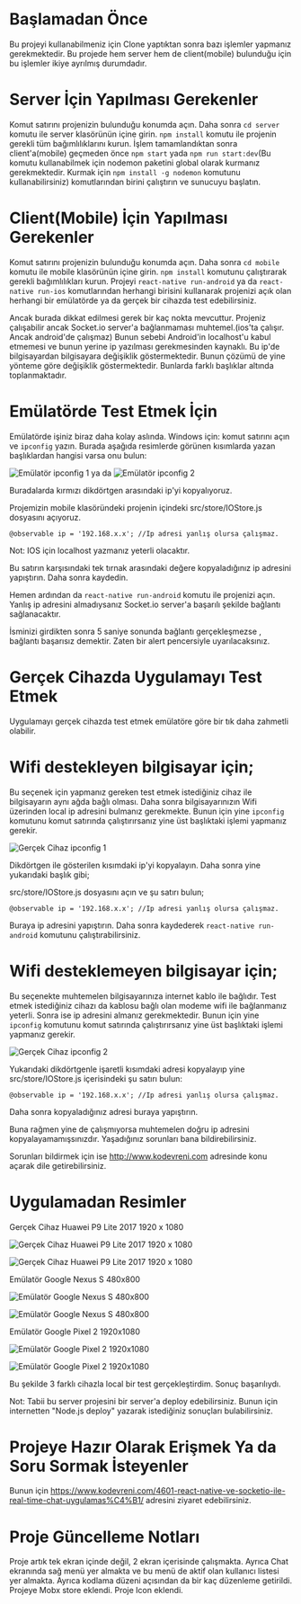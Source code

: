 # Başlamadan Önce

Bu projeyi kullanabilmeniz için Clone yaptıktan sonra bazı işlemler yapmanız gerekmektedir. Bu projede hem server hem de client(mobile) bulunduğu için bu işlemler ikiye ayrılmış durumdadır.

# Server İçin Yapılması Gerekenler

Komut satırını projenizin bulunduğu konumda açın. Daha sonra ```cd server``` komutu ile server klasörünün içine girin. ```npm install``` komutu ile projenin gerekli tüm bağımlılıklarını kurun. İşlem tamamlandıktan sonra client'a(mobile) geçmeden önce ```npm start``` yada ```npm run start:dev```(Bu komutu kullanabilmek için nodemon paketini global olarak kurmanız gerekmektedir. Kurmak için ```npm install -g nodemon``` komutunu kullanabilirsiniz) komutlarından birini çalıştırın ve sunucuyu başlatın. 

# Client(Mobile) İçin Yapılması Gerekenler

Komut satırını projenizin bulunduğu konumda açın. Daha sonra ```cd mobile``` komutu ile mobile klasörünün içine girin. ```npm install``` komutunu çalıştırarak gerekli bağımlılıkları kurun. Projeyi ```react-native run-android``` ya da ```react-native run-ios``` komutlarından herhangi birisini kullanarak projenizi açık olan herhangi bir emülatörde ya da gerçek bir cihazda test edebilirsiniz. 

Ancak burada dikkat edilmesi gerek bir kaç nokta mevcuttur. Projeniz çalışabilir ancak Socket.io server'a bağlanmaması muhtemel.(ios'ta çalışır. Ancak android'de çalışmaz) Bunun sebebi Android'in localhost'u kabul etmemesi ve bunun yerine ip yazılması gerekmesinden kaynaklı. Bu ip'de bilgisayardan bilgisayara değişiklik göstermektedir. Bunun çözümü de yine yönteme göre değişiklik göstermektedir. Bunlarda farklı başlıklar altında toplanmaktadır.

# Emülatörde Test Etmek İçin

Emülatörde işiniz biraz daha kolay aslında. Windows için: komut satırını açın ve ```ipconfig``` yazın. Burada aşağıda resimlerde görünen kısımlarda yazan başlıklardan hangisi varsa onu bulun:

![Emülatör ipconfig 1](https://www.kodevreni.com/uploads/monthly_2019_05/Screenshot_2.png.fba58d6375bc67205edfb24af2c244a6.png "Emülatör ipconfig 1")
ya da
![Emülatör ipconfig 2](https://www.kodevreni.com/uploads/monthly_2019_05/Screenshot_3.png.d7aad61709260d57ad18878a9556f32a.png "Emülatör ipconfig 2")

Buradalarda kırmızı dikdörtgen arasındaki ip'yi kopyalıyoruz.

Projemizin mobile klasöründeki projenin içindeki src/store/IOStore.js dosyasını açıyoruz.

```
@observable ip = '192.168.x.x'; //Ip adresi yanlış olursa çalışmaz.
```

Not: IOS için localhost yazmanız yeterli olacaktır.

Bu satırın karşısındaki tek tırnak arasındaki değere kopyaladığınız ip adresini yapıştırın. Daha sonra kaydedin.

Hemen ardından da ```react-native run-android``` komutu ile projenizi açın. Yanlış ip adresini almadıysanız Socket.io server'a başarılı şekilde bağlantı sağlanacaktır. 

İsminizi girdikten sonra 5 saniye sonunda bağlantı gerçekleşmezse , bağlantı başarısız demektir. Zaten bir alert pencersiyle uyarılacaksınız.

# Gerçek Cihazda Uygulamayı Test Etmek

Uygulamayı gerçek cihazda test etmek emülatöre göre bir tık daha zahmetli olabilir.

# Wifi destekleyen bilgisayar için;

Bu seçenek için yapmanız gereken test etmek istediğiniz cihaz ile bilgisayarın aynı ağda bağlı olması. Daha sonra bilgisayarınızın Wifi üzerinden local ip adresini bulmanız gerekmekte. Bunun için yine ```ipconfig``` komutunu komut satırında çalıştırırsanız yine üst başlıktaki işlemi yapmanız gerekir.

![Gerçek Cihaz ipconfig 1](https://www.kodevreni.com/uploads/monthly_2019_05/Screenshot_1.png.f108306841dc7793b63c21ce61eb9a59.png "Gerçek Cihaz ipconfig 1")

Dikdörtgen ile gösterilen kısımdaki ip'yi kopyalayın. Daha sonra yine yukarıdaki başlık gibi;

src/store/IOStore.js dosyasını açın ve şu satırı bulun;

```
@observable ip = '192.168.x.x'; //Ip adresi yanlış olursa çalışmaz.
```
Buraya ip adresini yapıştırın. Daha sonra kaydederek ```react-native run-android``` komutunu çalıştırabilirsiniz.

# Wifi desteklemeyen bilgisayar için; 

Bu seçenekte muhtemelen bilgisayarınıza internet kablo ile bağlıdır. Test etmek istediğiniz cihazı da kablosu bağlı olan modeme wifi ile bağlanmanız yeterli. Sonra ise ip adresini almanız gerekmektedir. Bunun için yine ```ipconfig``` komutunu komut satırında çalıştırırsanız yine üst başlıktaki işlemi yapmanız gerekir.

![Gerçek Cihaz ipconfig 2](https://www.kodevreni.com/uploads/monthly_2019_05/Screenshot_3.png.d7aad61709260d57ad18878a9556f32a.png "Gerçek Cihaz ipconfig 2")

Yukarıdaki dikdörtgenle işaretli kısımdaki adresi kopyalayıp yine src/store/IOStore.js içerisindeki şu satırı bulun:

```
@observable ip = '192.168.x.x'; //Ip adresi yanlış olursa çalışmaz.
```

Daha sonra kopyaladığınız adresi buraya yapıştırın. 

Buna rağmen yine de çalışmıyorsa muhtemelen doğru ip adresini kopyalayamamışsınızdır. Yaşadığınız sorunları bana bildirebilirsiniz.

Sorunları bildirmek için ise http://www.kodevreni.com adresinde konu açarak dile getirebilirsiniz. 

# Uygulamadan Resimler

Gerçek Cihaz Huawei P9 Lite 2017 1920 x 1080

![Gerçek Cihaz Huawei P9 Lite 2017 1920 x 1080](https://www.kodevreni.com/uploads/monthly_2019_05/Huawei-main.thumb.jpg.ab923259060b346329a2ce2a802431cb.jpg "Gerçek Cihaz Huawei P9 Lite 2017 1920 x 1080")

![Gerçek Cihaz Huawei P9 Lite 2017 1920 x 1080](https://www.kodevreni.com/uploads/monthly_2019_05/Huawei-drawer.thumb.jpg.cc714b2dd1ee4554347cbbe92530c582.jpg "Gerçek Cihaz Huawei P9 Lite 2017 1920 x 1080")

Emülatör Google Nexus S 480x800

![Emülatör Google Nexus S 480x800](https://www.kodevreni.com/uploads/monthly_2019_05/S-main.thumb.png.d9b95cf864dcae801ec3a7f83b64a83e.png "Emülatör Google Nexus S 480x800")

![Emülatör Google Nexus S 480x800](https://www.kodevreni.com/uploads/monthly_2019_05/S-drawer.thumb.png.38bae0c74b8cdf4454d059806cfd7469.png "Emülatör Google Nexus S 480x800")

Emülatör Google Pixel 2 1920x1080

![Emülatör Google Pixel 2 1920x1080](https://www.kodevreni.com/uploads/monthly_2019_05/Pixel-main.thumb.png.23df8ea7ba242fd9fb031c8770ed4abc.png "Emülatör Google Pixel 2 1920x1080")

![Emülatör Google Pixel 2 1920x1080](https://www.kodevreni.com/uploads/monthly_2019_05/Pixel-drawer.thumb.png.93327230211045bce405b95f8c6e9274.png "Emülatör Google Pixel 2 1920x1080")

Bu şekilde 3 farklı cihazla local bir test gerçekleştirdim. Sonuç başarılıydı.

Not: Tabii bu server projesini bir server'a deploy edebilirsiniz. Bunun için internetten "Node.js deploy" yazarak istediğiniz sonuçları bulabilirsiniz.

# Projeye Hazır Olarak Erişmek Ya da Soru Sormak İsteyenler

Bunun için https://www.kodevreni.com/4601-react-native-ve-socketio-ile-real-time-chat-uygulamas%C4%B1/ adresini ziyaret edebilirsiniz.

# Proje Güncelleme Notları

Proje artık tek ekran içinde değil, 2 ekran içerisinde çalışmakta.
Ayrıca Chat ekranında sağ menü yer almakta ve bu menü de aktif olan kullanıcı listesi yer almakta.
Ayrıca kodlama düzeni açısından da bir kaç düzenleme getirildi.
Projeye Mobx store eklendi.
Proje Icon eklendi.
